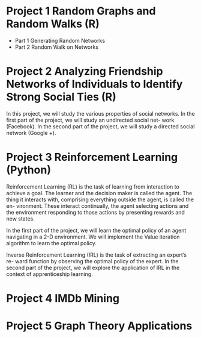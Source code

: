 # Project 1 Random Graphs and Random Walks (R)

- Part 1 Generating Random Networks
- Part 2 Random Walk on Networks

# Project 2 Analyzing Friendship Networks of Individuals to Identify Strong Social Ties (R)
In this project, we will study the various properties of social networks. In the first part of the project, we will study an undirected social net- work (Facebook). In the second part of the project, we will study a directed social network (Google +).

# Project 3 Reinforcement Learning (Python)
Reinforcement Learning (RL) is the task of learning from interaction to achieve a goal. The learner and the decision maker is called the agent. The thing it interacts with, comprising everything outside the agent, is called the en- vironment. These interact continually, the agent selecting actions and the environment responding to those actions by presenting rewards and new states.

In the first part of the project, we will learn the optimal policy of an agent navigating in a 2-D environment. We will implement the Value iteration algorithm to learn the optimal policy.

Inverse Reinforcement Learning (IRL) is the task of extracting an expert’s re- ward function by observing the optimal policy of the expert. In the second part of the project, we will explore the application of IRL in the context of apprenticeship learning.

# Project 4 IMDb Mining

# Project 5 Graph Theory Applications

